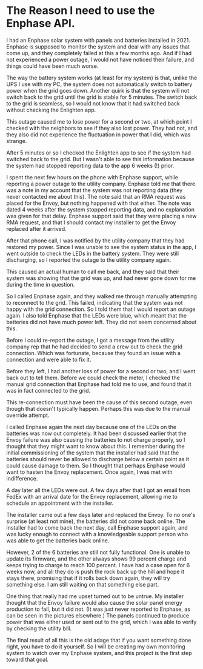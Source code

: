 # The Reason I need to use the Enphase API.

I had an Enphase solar system with panels and batteries installed in 2021. 
Enphase is supposed to monitor the system and deal with any issues that come up, 
and they completely failed at this a few months ago. And if I had not experienced a
power outage, I would not have noticed their failure, and things could have been much worse.

The way the battery system works (at least for my system) is that, unlike the UPS I use with my PC,
the system does not automatically switch to battery power when the grid goes down. Another quirk
is that the system will not switch back to the grid until the grid is stable for 5 minutes.
The switch back to the grid is seamless, so I would not know that it had switched back without 
checking the Enlighten app.

This outage caused me to lose power for a second or two, at which point I checked with
the neighbors to see if they also lost power. They had not, and they also did
not experience the fluctuation in power that I did, which was strange.

After 5 minutes or so I checked the Enlighten app to see if the system had switched back to the 
grid. But I wasn't able to see this information because the system had stopped reporting data 
to the app 6 weeks (!) prior. 

I spent the next few hours on the phone with Enphase support, while reporting a power outage 
to the utility company. Enphase told me that there was a note in my account that 
the system was not reporting data (they never contacted me about this). The note said
that an RMA request was placed for the Envoy, but nothing happened with that either. The note
was dated 4 weeks after the system stopped reporting data, and no explanation was given 
for that delay. Enphase support said that they were placing a new RMA request, and that I
should contact my installer to get the Envoy replaced after it arrived.

After that phone call, I was notified by the utility company that they had restored my power.
Since I was unable to see the system status in the app, I went outside to check the LEDs in the
battery system. They were still discharging, so I reported the outage to the utility company again.

This caused an actual human to call me back, and they said that their system was showing that
the grid was up, and had never gone down for me during the time in question.

So I called Enphase again, and they walked me through manually attempting to reconnect to the grid.
This failed, indicating that the system was not happy with the grid connection. So I told them that 
I would report an outage again. I also told Enphase that the LEDs were blue, which meant that 
the batteries did not have much power left. They did not seem concerned about this.

Before I could re-report the outage, I got a message from the utility company rep
that he had decided to send a crew out to check the grid connection. Which was fortunate,
because they found an issue with a connection and were able to fix it.

Before they left, I had another loss of power for a second or two, and I went back out
to tell them. Before we could check the meter, I checked the manual grid connection that
Enphase had told me to use, and found that it was in fact connected to the grid.

This re-connection must have been the cause of this second outage, even though that doesn't 
typically happen. Perhaps this was due to the manual override attempt.

I called Enphase again the next day because one of the LEDs on the batteries was now out completely.
It had been discussed earlier that the Envoy failure was also causing the batteries to not charge 
properly, so I thought that they might want to know about this. I remember during the initial 
commissioning of the system that the installer had said that the batteries should never be allowed 
to discharge below a certain point as it could cause damage to them. So I thought that perhaps 
Enphase would want to hasten the Envoy replacement. Once again, I was met with indifference.

A day later all the LEDs were out. A few days after that I got an email from FedEx with an 
arrival date for the Envoy replacement, allowing me to schedule an appointment with the installer.

The installer came out a few days later and replaced the Envoy. To no one's surprise (at least 
not mine), the batteries did not come back online. The installer had to come back the next day, 
call Enphase support again, and was lucky enough to connect with a knowledgeable support person 
who was able to get the batteries back online.

However, 2 of the 6 batteries are stiil not fully functional. One is unable to update its firmware, 
and the other always shows 99 percent charge and keeps trying to charge to reach 100 percent. I have
had a case open for 6 weeks now, and all they do is push the rock back up the hill and hope it stays 
there, promising that if it rolls back down again, they will try something else. I am still waiting 
on that something else part.

One thing that really had me upset turned out to be untrue. My installer thought that the Envoy 
failure would also cause the solar panel energy production to fail, but it did not. (It was 
just never reported to Enphase, as can be seen in the pictures elsewhere.) The panels continued 
to produce power that was either used or sent out to the grid, which I was able to verify 
by checking the utility bill.

The final result of all this is the old adage that if you want something done right, you have to 
do it yourself. So I will be creating my own monitoring system to watch over my Enphase system, 
and this project is the first step toward that goal.
